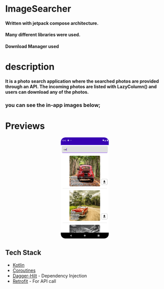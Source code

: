 # ImageSearcher

#### Written with jetpack compose architecture.
#### Many different libraries were used.
#### Download Manager used

# description
#### It is a photo search application where the searched photos are provided through an API. The incoming photos are listed with LazyColumn() and users can download any of the photos.

### **you can see the in-app images below;**

# Previews
<p align="center">
<img src="https://raw.githubusercontent.com/NeredesinFiruze/ImageSearcher_Retrofit-JetpackCompose-Coil-Hilt/main/app/src/main/res/drawable/screenshot.png" width="30%" />
</p>

## Tech Stack
* [Kotlin](https://kotlinlang.org/)
* [Coroutines](https://github.com/Kotlin/kotlinx.coroutines)
* [Dagger-Hilt](https://developer.android.com/training/dependency-injection/hilt-android) - Dependency Injection
* [Retrofit](https://square.github.io/retrofit/) - For API call

